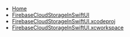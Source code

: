 <!-- docs/_sidebar.md -->
- [Home](/)
- [FirebaseCloudStorageInSwiftUI](Tutorials/FirebaseCloudStorageInSwiftUI/FirebaseCloudStorageInSwiftUI/)
- [FirebaseCloudStorageInSwiftUI.xcodeproj](Tutorials/FirebaseCloudStorageInSwiftUI/FirebaseCloudStorageInSwiftUI.xcodeproj/)
- [FirebaseCloudStorageInSwiftUI.xcworkspace](Tutorials/FirebaseCloudStorageInSwiftUI/FirebaseCloudStorageInSwiftUI.xcworkspace/)
